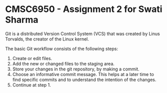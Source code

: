 # CMSC6950 - Assignment 2 for Swati Sharma

Git is a distributed Version Control System (VCS) that was created by 
Linus Torvalds, the creator of the Linux kernel.

The basic Git workflow consists of the following steps:
1. Create or edit files.
2. Add the new or changed files to the staging area.
3. Store your changes in the git repository, by making a commit.
4. Choose an informative commit message. This helps at a later 
time to find specific commits and to understand the intention of the changes.
5. Continue at step 1.

